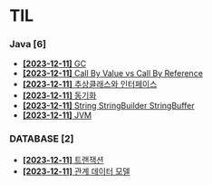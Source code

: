 # TIL
 
### Java [6]
- [**[2023-12-11]**  GC](https://github.com/A-lass/TIL/blob/main/Java/GC.md)
- [**[2023-12-11]**  Call By Value vs Call By Reference](https://github.com/A-lass/TIL/blob/main/Java/Call_By_Value_vs_Call_By_Reference.md)
- [**[2023-12-11]**  추상클래스와 인터페이스](https://github.com/A-lass/TIL/blob/main/Java/추상클래스와_인터페이스.md)
- [**[2023-12-11]**  동기화](https://github.com/A-lass/TIL/blob/main/Java/동기화.md)
- [**[2023-12-11]**  String StringBuilder StringBuffer](https://github.com/A-lass/TIL/blob/main/Java/String_StringBuilder_StringBuffer.md)
- [**[2023-12-11]**  JVM](https://github.com/A-lass/TIL/blob/main/Java/JVM.md)
### DATABASE [2]
- [**[2023-12-11]**  트랜잭션](https://github.com/A-lass/TIL/blob/main/DATABASE/트랜잭션.md)
- [**[2023-12-11]**  관계 데이터 모델](https://github.com/A-lass/TIL/blob/main/DATABASE/관계_데이터_모델.md)
